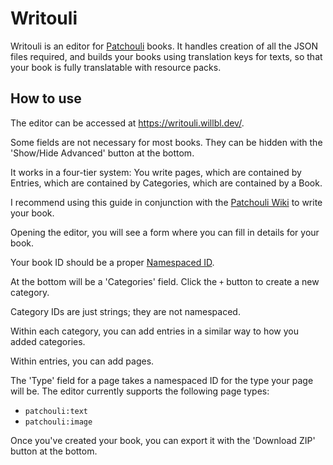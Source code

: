# Writouli

Writouli is an editor for [Patchouli](https://github.com/Vazkii/Patchouli/) books. It handles creation of all the JSON files required,
and builds your books using translation keys for texts, so that your book is fully translatable with resource packs.

## How to use

The editor can be accessed at https://writouli.willbl.dev/.

Some fields are not necessary for most books. They can be hidden with the 'Show/Hide Advanced' button at the bottom.

It works in a four-tier system: You write pages, which are contained by Entries, which are contained by Categories, which are contained by a Book.

I recommend using this guide in conjunction with the [Patchouli Wiki](https://vazkiimods.github.io/Patchouli/) to write your book.

Opening the editor, you will see a form where you can fill in details for your book.

Your book ID should be a proper [Namespaced ID](https://minecraft.gamepedia.com/Namespaced_ID).

At the bottom will be a 'Categories' field. Click the `+` button to create a new category.

Category IDs are just strings; they are not namespaced.

Within each category, you can add entries in a similar way to how you added categories.

Within entries, you can add pages.

The 'Type' field for a page takes a namespaced ID for the type your page will be. The editor currently supports the following page types:
 - `patchouli:text`
 - `patchouli:image`
 

Once you've created your book, you can export it with the 'Download ZIP' button at the bottom.
